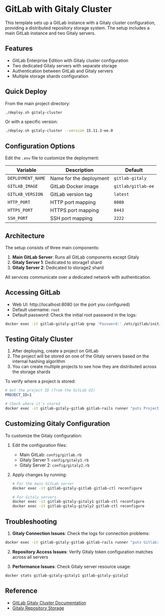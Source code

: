 # GitLab with Gitaly Cluster

This template sets up a GitLab instance with a Gitaly cluster configuration, providing a distributed repository storage system. The setup includes a main GitLab instance and two Gitaly servers.

## Features

- GitLab Enterprise Edition with Gitaly cluster configuration
- Two dedicated Gitaly servers with separate storage
- Authentication between GitLab and Gitaly servers
- Multiple storage shards configuration

## Quick Deploy

From the main project directory:

```bash
./deploy.sh gitaly-cluster
```

Or with a specific version:

```bash
./deploy.sh gitaly-cluster --version 15.11.3-ee.0
```

## Configuration Options

Edit the `.env` file to customize the deployment:

| Variable | Description | Default |
|----------|-------------|---------|
| `DEPLOYMENT_NAME` | Name for the deployment | `gitlab-gitaly` |
| `GITLAB_IMAGE` | GitLab Docker image | `gitlab/gitlab-ee` |
| `GITLAB_VERSION` | GitLab version tag | `latest` |
| `HTTP_PORT` | HTTP port mapping | `8080` |
| `HTTPS_PORT` | HTTPS port mapping | `8443` |
| `SSH_PORT` | SSH port mapping | `2222` |

## Architecture

The setup consists of three main components:

1. **Main GitLab Server**: Runs all GitLab components except Gitaly
2. **Gitaly Server 1**: Dedicated to storage1 shard
3. **Gitaly Server 2**: Dedicated to storage2 shard

All services communicate over a dedicated network with authentication.

## Accessing GitLab

- Web UI: http://localhost:8080 (or the port you configured)
- Default username: `root`
- Default password: Check the initial root password in the logs:

```bash
docker exec -it gitlab-gitaly-gitlab grep 'Password:' /etc/gitlab/initial_root_password
```

## Testing Gitaly Cluster

1. After deploying, create a project on GitLab
2. The project will be stored on one of the Gitaly servers based on the internal hashing algorithm
3. You can create multiple projects to see how they are distributed across the storage shards

To verify where a project is stored:

```bash
# Get the project ID (from the GitLab UI)
PROJECT_ID=1

# Check where it's stored
docker exec -it gitlab-gitaly-gitlab gitlab-rails runner "puts Project.find_by_id($PROJECT_ID).repository_storage"
```

## Customizing Gitaly Configuration

To customize the Gitaly configuration:

1. Edit the configuration files:
   - Main GitLab: `config/gitlab.rb`
   - Gitaly Server 1: `config/gitaly1.rb`
   - Gitaly Server 2: `config/gitaly2.rb`

2. Apply changes by running:
   ```bash
   # For the main GitLab server
   docker exec -it gitlab-gitaly-gitlab gitlab-ctl reconfigure
   
   # For Gitaly servers
   docker exec -it gitlab-gitaly-gitaly1 gitlab-ctl reconfigure
   docker exec -it gitlab-gitaly-gitaly2 gitlab-ctl reconfigure
   ```

## Troubleshooting

1. **Gitaly Connection Issues**: Check the logs for connection problems:

```bash
docker exec -it gitlab-gitaly-gitlab gitlab-rails runner "puts Gitlab::GitalyClient.connection_data"
```

2. **Repository Access Issues**: Verify Gitaly token configuration matches across all servers

3. **Performance Issues**: Check Gitaly server resource usage:

```bash
docker stats gitlab-gitaly-gitaly1 gitlab-gitaly-gitaly2
```

## Reference

- [GitLab Gitaly Cluster Documentation](https://docs.gitlab.com/ee/administration/gitaly/index.html)
- [Gitaly Repository Storage](https://docs.gitlab.com/ee/administration/repository_storage_paths.html)